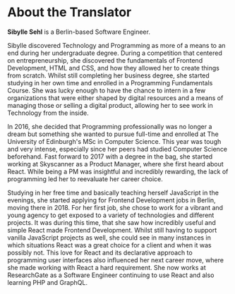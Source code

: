 # About the Translator

**Sibylle Sehl** is a Berlin-based Software Engineer.

Sibylle discovered Technology and Programming as more of a means to an end during her undergraduate degree. During a competition that centered on entrepreneurship, she discovered the fundamentals of Frontend Development, HTML and CSS, and how they allowed her to create things from scratch. Whilst still completing her business degree, she started studying in her own time and enrolled in a Programming Fundamentals Course. She was lucky enough to have the chance to intern in a few organizations that were either shaped by digital resources and a means of managing those or selling a digital product, allowing her to see work in Technology from the inside.

In 2016, she decided that Programming professionally was no longer a dream but something she wanted to pursue full-time and enrolled at The University of Edinburgh's MSc in Computer Science. This year was tough and very intense, especially since her peers had studied Computer Science beforehand. Fast forward to 2017 with a degree in the bag, she started working at Skyscanner as a Product Manager, where she first heard about React. While being a PM was insightful and incredibly rewarding, the lack of programming led her to reevaluate her career choice.

Studying in her free time and basically teaching herself JavaScript in the evenings, she started applying for Frontend Development jobs in Berlin, moving there in 2018. For her first job, she chose to work for a vibrant and young agency to get exposed to a variety of technologies and different projects. It was during this time, that she saw how incredibly useful and simple React made Frontend Development. Whilst still having to support vanilla JavaScript projects as well, she could see in many instances in which situations React was a great choice for a client and when it was possibly not. This love for React and its declarative approach to programming user interfaces also influenced her next career move, where she made working with React a hard requirement. She now works at ResearchGate as a Software Engineer continuing to use React and also learning PHP and GraphQL.

